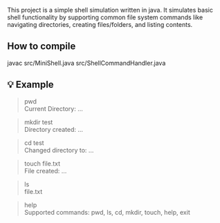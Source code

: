 This project is a simple shell simulation written in java.
It simulates basic shell functionality by supporting common file system commands like navigating directories, creating files/folders, and listing contents.
## How to compile
javac src/MiniShell.java src/ShellCommandHandler.java
## 💡 Example 

> pwd  
Current Directory: ...  

> mkdir test  
Directory created: ...

> cd test  
Changed directory to: ...

> touch file.txt  
File created: ...

> ls  
file.txt

> help  
Supported commands:
pwd, ls, cd, mkdir, touch, help, exit